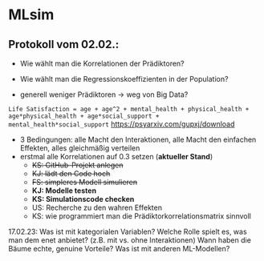 # MLsim

## Protokoll vom 02.02.:

- Wie wählt man die Korrelationen der Prädiktoren?
- Wie wählt man die Regressionskoeffizienten in der Population?

- generell weniger Prädiktoren -> weg von Big Data?

```Life Satisfaction = age + age^2 + mental_health + physical_health + age*physical_health + age*social_support + mental_health*social_support```
https://psyarxiv.com/gupxj/download

- 3 Bedingungen: alle Macht den Interaktionen, alle Macht den einfachen Effekten, alles gleichmäßig verteilen
- erstmal alle Korrelationen auf 0.3 setzen
(**aktueller Stand**)
  - ~~KS: GitHub-Projekt anlegen~~
  - ~~KJ: lädt den Code hoch~~
  - ~~FS: simpleres Modell simulieren~~
  - **KJ: Modelle testen**
  - **KS: Simulationscode checken**
  - US: Recherche zu den wahren Effekten
  - KS: wie programmiert man die Prädiktorkorrelationsmatrix sinnvoll

17.02.23:
Was ist mit kategorialen Variablen?
Welche Rolle spielt es, was man dem enet anbietet? (z.B. mit vs. ohne Interaktionen)
Wann haben die Bäume echte, genuine Vorteile?
Was ist mit anderen ML-Modellen?

